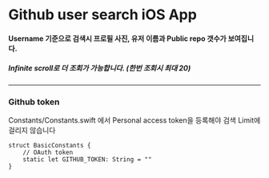 Github user search iOS App
========
#### Username 기준으로 검색시 프로필 사진, 유저 이름과 Public repo 갯수가 보여집니다.
##### Infinite scroll로 더 조회가 가능합니다. (한번 조회시 최대 20)

- - -

### Github token
Constants/Constants.swift 에서 Personal access token을 등록해야 검색 Limit에 걸리지 않습니다

```
struct BasicConstants {
    // OAuth token
    static let GITHUB_TOKEN: String = ""
}
```
